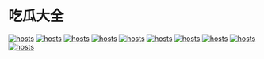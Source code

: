 
# 吃瓜大全
[](#聊天)
[![hosts](https://av8600.github.io/image/1a.jpg)](#22-如何修改hosts)
[](#聊天)
[![hosts](https://av8600.github.io/image/2a.jpg)](#22-如何修改hosts)
[](#聊天)
[![hosts](https://av8600.github.io/image/6a.jpg)](#22-如何修改hosts)
[](#聊天)
[![hosts](https://av8600.github.io/image/b1.jpg)](#22-如何修改hosts)
[](#聊天)
[![hosts](https://av8600.github.io/image/b2.jpg)](#22-如何修改hosts)
[](#聊天)
[![hosts](https://av8600.github.io/image/b3.jpg)](#22-如何修改hosts)
[](#聊天)
[![hosts](https://av8600.github.io/image/b4.jpg)](#22-如何修改hosts)
[](#聊天)
[![hosts](https://av8600.github.io/image/b5.jpg)](#22-如何修改hosts)
[](#聊天)
[![hosts](https://av8600.github.io/image/a11.jpg)](#22-如何修改hosts)
[](#聊天)
[![hosts](https://av8600.github.io/image/a12.jpg)](#22-如何修改hosts)
